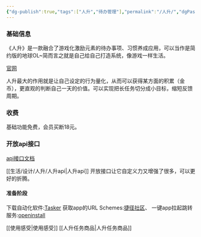 ```yaml
---
{"dg-publish":true,"tags":["人升","待办管理"],"permalink":"/人升/","dgPassFrontmatter":true,"noteIcon":""}
---
```



### 基础信息
《人升》是一款融合了游戏化激励元素的待办事项、习惯养成应用，可以当作是简约版的地球OL~简而言之就是自己给自己打造系统，像游戏一样生活。

[官网](https://wiki.lifeupapp.fun/zh-cn/index.html#/)

人升最大的作用就是让自己设定的行为量化，从而可以获得某方面的积累（金币），更直观的判断自己一天的价值。可以实现把长任务切分成小目标，缩短反馈周期。

### 收费
基础功能免费，会员买断18元。

### 开放api接口
[api接口文档](https://wiki.lifeupapp.fun/zh-cn/#/guide/api)

[[生活/设计/人升/人升api\|人升api]]
开放接口让它自定义力又增强了很多，可以更好的折腾。
#### 准备阶段
下载自动化软件:[Tasker](https://www.coolapk.com/apk/net.dinglisch.android.taskerm)
获取app的URL Schemes:[捷径社区](https://sharecuts.cn/)、
一键app拉起跳转服务:[openinstall](https://www.openinstall.io/deeplinking.html#yijian/?idea=channel11Mobile&bd_vid=11196020930357514760)

[[使用感受\|使用感受]]
[[人升任务商品\|人升任务商品]]